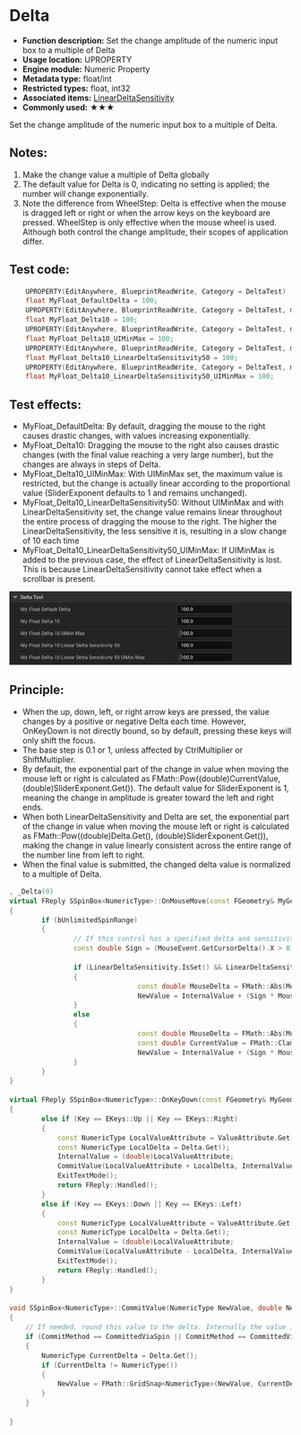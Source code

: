 # Delta

- **Function description:** Set the change amplitude of the numeric input box to a multiple of Delta
- **Usage location:** UPROPERTY
- **Engine module:** Numeric Property
- **Metadata type:** float/int
- **Restricted types:** float, int32
- **Associated items:** [LinearDeltaSensitivity](../LinearDeltaSensitivity.md)
- **Commonly used:** ★★★

Set the change amplitude of the numeric input box to a multiple of Delta.

## Notes:

1. Make the change value a multiple of Delta globally
2. The default value for Delta is 0, indicating no setting is applied; the number will change exponentially.
3. Note the difference from WheelStep: Delta is effective when the mouse is dragged left or right or when the arrow keys on the keyboard are pressed. WheelStep is only effective when the mouse wheel is used. Although both control the change amplitude, their scopes of application differ.

## Test code:

```cpp
	UPROPERTY(EditAnywhere, BlueprintReadWrite, Category = DeltaTest)
	float MyFloat_DefaultDelta = 100;
	UPROPERTY(EditAnywhere, BlueprintReadWrite, Category = DeltaTest, meta = (Delta = 10))
	float MyFloat_Delta10 = 100;
	UPROPERTY(EditAnywhere, BlueprintReadWrite, Category = DeltaTest, meta = (UIMin = "0", UIMax = "1000", Delta = 10))
	float MyFloat_Delta10_UIMinMax = 100;
	UPROPERTY(EditAnywhere, BlueprintReadWrite, Category = DeltaTest, meta = (Delta = 10, LinearDeltaSensitivity = 50))
	float MyFloat_Delta10_LinearDeltaSensitivity50 = 100;
	UPROPERTY(EditAnywhere, BlueprintReadWrite, Category = DeltaTest, meta = (UIMin = "0", UIMax = "1000", Delta = 10, LinearDeltaSensitivity = 50))
	float MyFloat_Delta10_LinearDeltaSensitivity50_UIMinMax = 100;
```

## Test effects:

- MyFloat_DefaultDelta: By default, dragging the mouse to the right causes drastic changes, with values increasing exponentially.
- MyFloat_Delta10: Dragging the mouse to the right also causes drastic changes (with the final value reaching a very large number), but the changes are always in steps of Delta.
- MyFloat_Delta10_UIMinMax: With UIMinMax set, the maximum value is restricted, but the change is actually linear according to the proportional value (SliderExponent defaults to 1 and remains unchanged).
- MyFloat_Delta10_LinearDeltaSensitivity50: Without UIMinMax and with LinearDeltaSensitivity set, the change value remains linear throughout the entire process of dragging the mouse to the right. The higher the LinearDeltaSensitivity, the less sensitive it is, resulting in a slow change of 10 each time
- MyFloat_Delta10_LinearDeltaSensitivity50_UIMinMax: If UIMinMax is added to the previous case, the effect of LinearDeltaSensitivity is lost. This is because LinearDeltaSensitivity cannot take effect when a scrollbar is present.

![Delta](Delta.gif)

## Principle:

- When the up, down, left, or right arrow keys are pressed, the value changes by a positive or negative Delta each time. However, OnKeyDown is not directly bound, so by default, pressing these keys will only shift the focus.
- The base step is 0.1 or 1, unless affected by CtrlMultiplier or ShiftMultiplier.
- By default, the exponential part of the change in value when moving the mouse left or right is calculated as FMath::Pow((double)CurrentValue, (double)SliderExponent.Get()). The default value for SliderExponent is 1, meaning the change in amplitude is greater toward the left and right ends.
- When both LinearDeltaSensitivity and Delta are set, the exponential part of the change in value when moving the mouse left or right is calculated as FMath::Pow((double)Delta.Get(), (double)SliderExponent.Get()), making the change in value linearly consistent across the entire range of the number line from left to right.
- When the final value is submitted, the changed delta value is normalized to a multiple of Delta.

```cpp
, _Delta(0)
virtual FReply SSpinBox<NumericType>::OnMouseMove(const FGeometry& MyGeometry, const FPointerEvent& MouseEvent) override
{
		if (bUnlimitedSpinRange)
		{
				// If this control has a specified delta and sensitivity then we use that instead of the current value for determining how much to change.
				const double Sign = (MouseEvent.GetCursorDelta().X > 0) ? 1.0 : -1.0;

				if (LinearDeltaSensitivity.IsSet() && LinearDeltaSensitivity.Get() != 0 && Delta.IsSet() && Delta.Get() > 0)
				{
								const double MouseDelta = FMath::Abs(MouseEvent.GetCursorDelta().X / (float)LinearDeltaSensitivity.Get());
								NewValue = InternalValue + (Sign * MouseDelta * FMath::Pow((double)Delta.Get(), (double)SliderExponent.Get())) * Step;
				}
				else
				{
								const double MouseDelta = FMath::Abs(MouseEvent.GetCursorDelta().X / SliderWidthInSlateUnits);
								const double CurrentValue = FMath::Clamp<double>(FMath::Abs(InternalValue), 1.0, (double)std::numeric_limits<NumericType>::max());
								NewValue = InternalValue + (Sign * MouseDelta * FMath::Pow((double)CurrentValue, (double)SliderExponent.Get())) * Step;
				}
		}
}

virtual FReply SSpinBox<NumericType>::OnKeyDown(const FGeometry& MyGeometry, const FKeyEvent& InKeyEvent) override
{
		else if (Key == EKeys::Up || Key == EKeys::Right)
		{
			const NumericType LocalValueAttribute = ValueAttribute.Get();
			const NumericType LocalDelta = Delta.Get();
			InternalValue = (double)LocalValueAttribute;
			CommitValue(LocalValueAttribute + LocalDelta, InternalValue + (double)LocalDelta, CommittedViaArrowKey, ETextCommit::OnEnter);
			ExitTextMode();
			return FReply::Handled();
		}
		else if (Key == EKeys::Down || Key == EKeys::Left)
		{
			const NumericType LocalValueAttribute = ValueAttribute.Get();
			const NumericType LocalDelta = Delta.Get();
			InternalValue = (double)LocalValueAttribute;
			CommitValue(LocalValueAttribute - LocalDelta, InternalValue + (double)LocalDelta, CommittedViaArrowKey, ETextCommit::OnEnter);
			ExitTextMode();
			return FReply::Handled();
		}
}

void SSpinBox<NumericType>::CommitValue(NumericType NewValue, double NewSpinValue, ECommitMethod CommitMethod, ETextCommit::Type OriginalCommitInfo)
{
	// If needed, round this value to the delta. Internally the value is not held to the Delta but externally it appears to be.
	if (CommitMethod == CommittedViaSpin || CommitMethod == CommittedViaArrowKey || bAlwaysUsesDeltaSnap)
	{
		NumericType CurrentDelta = Delta.Get();
		if (CurrentDelta != NumericType())
		{
			NewValue = FMath::GridSnap<NumericType>(NewValue, CurrentDelta); // snap numeric point value to nearest Delta
		}
	}

}

```